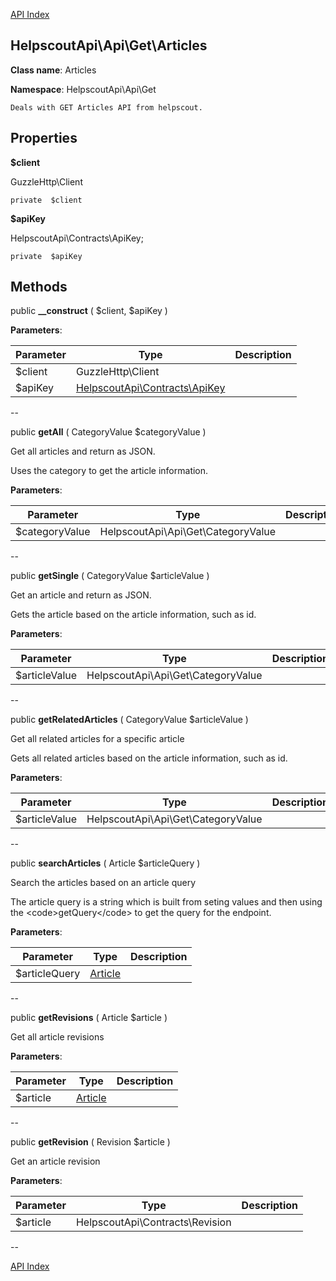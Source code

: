 [API Index](ApiIndex.md)


HelpscoutApi\Api\Get\Articles
---------------


**Class name**: Articles

**Namespace**: HelpscoutApi\Api\Get







    Deals with GET Articles API from helpscout.

    





Properties
----------


**$client**

GuzzleHttp\Client



    private  $client






**$apiKey**

HelpscoutApi\Contracts\ApiKey;



    private  $apiKey






Methods
-------


public **__construct** (  $client,  $apiKey )











**Parameters**:

| Parameter | Type | Description |
|-----------|------|-------------|
| $client | GuzzleHttp\Client |  |
| $apiKey | [HelpscoutApi\Contracts\ApiKey](HelpscoutApi-Contracts-ApiKey.md) |  |

--

public **getAll** ( CategoryValue $categoryValue )


Get all articles and return as JSON.

Uses the category to get the article information.






**Parameters**:

| Parameter | Type | Description |
|-----------|------|-------------|
| $categoryValue | HelpscoutApi\Api\Get\CategoryValue |  |

--

public **getSingle** ( CategoryValue $articleValue )


Get an article and return as JSON.

Gets the article based on the article information, such as id.






**Parameters**:

| Parameter | Type | Description |
|-----------|------|-------------|
| $articleValue | HelpscoutApi\Api\Get\CategoryValue |  |

--

public **getRelatedArticles** ( CategoryValue $articleValue )


Get all related articles for a specific article

Gets all related articles based on the article information, such as id.






**Parameters**:

| Parameter | Type | Description |
|-----------|------|-------------|
| $articleValue | HelpscoutApi\Api\Get\CategoryValue |  |

--

public **searchArticles** ( Article $articleQuery )


Search the articles based on an article query

The article query is a string which is built from seting values
and then using the &lt;code&gt;getQuery&lt;/code&gt; to get the query for the
endpoint.






**Parameters**:

| Parameter | Type | Description |
|-----------|------|-------------|
| $articleQuery | [Article](HelpscoutApi-Query-Article.md) |  |

--

public **getRevisions** ( Article $article )


Get all article revisions








**Parameters**:

| Parameter | Type | Description |
|-----------|------|-------------|
| $article | [Article](HelpscoutApi-Contracts-Article.md) |  |

--

public **getRevision** ( Revision $article )


Get an article revision








**Parameters**:

| Parameter | Type | Description |
|-----------|------|-------------|
| $article | HelpscoutApi\Contracts\Revision |  |

--

[API Index](ApiIndex.md)
